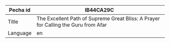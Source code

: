 |Pecha id | IB44CA29C
| --- | --- 
|Title | The Excellent Path of Supreme Great Bliss: A Prayer for Calling the Guru from Afar 
|Language | en